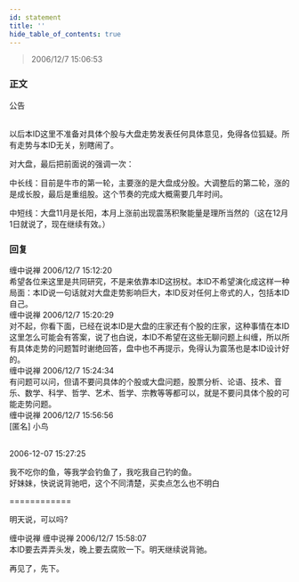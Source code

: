 ```yaml
---
id: statement 
title: ''
hide_table_of_contents: true
---
```


> 2006/12/7 15:06:53

### 正文

<div style={{fontSize: 'large', fontWeight: '500', color: '#FF0000'}}>
公告<br/><br/>

以后本ID这里不准备对具体个股与大盘走势发表任何具体意见，免得各位狐疑。所有走势与本ID无关，别瞎闹了。

对大盘，最后把前面说的强调一次：

中长线：目前是牛市的第一轮，主要涨的是大盘成分股。大调整后的第二轮，涨的是成长股，最后是重组股。这个节奏的完成大概需要几年时间。

中短线：大盘11月是长阳，本月上涨前出现震荡积聚能量是理所当然的（这在12月1日就说了，现在继续有效。）
</div>

### 回复

<div class='blog-comment'>
<span class='blog-comment-chan'>缠中说禅</span> 2006/12/7 15:12:20<br/>
希望各位来这里是共同研究，不是来依靠本ID这拐杖。本ID不希望演化成这样一种局面：本ID说一句话就对大盘走势影响巨大，本ID反对任何上帝式的人，包括本ID自己。
</div>

<div class='blog-comment'>
<span class='blog-comment-chan'>缠中说禅</span> 2006/12/7 15:20:29<br/>
对不起，你看下面，已经在说本ID是大盘的庄家还有个股的庄家，这种事情在本ID这里怎么可能会有答案，说了也白说，本ID不希望在这些无聊问题上纠缠，所以所有具体走势的问题暂时谢绝回答，盘中也不再提示，免得认为震荡也是本ID设计好的。
</div>

<div class='blog-comment'>
<span class='blog-comment-chan'>缠中说禅</span> 2006/12/7 15:24:34<br/>
有问题可以问，但请不要问具体的个股或大盘问题，股票分析、论语、技术、音乐、数学、科学、哲学、艺术、哲学、宗教等等都可以，就是不要问具体个股的可能走势问题。
</div>

<div class='blog-comment'>
<span class='blog-comment-chan'>缠中说禅</span> 2006/12/7 15:56:56<br/>
[匿名] 小鸟 <br/><br/>

 
2006-12-07 15:27:25 <br/>

我不吃你的鱼，等我学会钓鱼了，我吃我自己钓的鱼。<br/>
好妹妹，快说说背驰吧，这个不同清楚，买卖点怎么也不明白 
 
============

明天说，可以吗?
</div>

<div class='blog-comment'>
<span class='blog-comment-chan'>缠中说禅</span> 缠中说禅 2006/12/7 15:58:07<br/>
本ID要去弄弄头发，晚上要去腐败一下。明天继续说背驰。

再见了，先下。
</div>